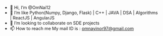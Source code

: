 - 👋 Hi, I’m @OmNai12
- 👀 I’m like Python(Numpy, Django, Flask) | C++ | JAVA | DSA | Algorithms | ReactJS | AngularJS
- 💞️ I’m looking to collaborate on SDE projects
- 📫 How to reach me My mail ID is : omnayinor97@gmail.com

<!---
OmNai12/OmNai12 is a ✨ special ✨ repository because its `README.md` (this file) appears on your GitHub profile.
You can click the Preview link to take a look at your changes.
--->
